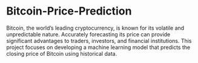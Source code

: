 # Bitcoin-Price-Prediction
Bitcoin, the world’s leading cryptocurrency, is known for its volatile and unpredictable nature. Accurately forecasting its price can provide significant advantages to traders, investors, and financial institutions. This project focuses on developing a machine learning model that predicts the closing price of Bitcoin using historical data.
